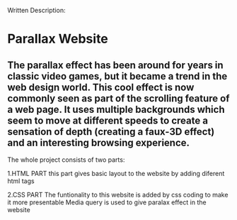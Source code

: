 
Written Description:

# **Parallax Website**

## ****The parallax effect has been around for years in classic video games, but it became a trend in the web design world. This cool effect is now commonly seen as part of the scrolling feature of a web page. It uses multiple backgrounds which seem to move at different speeds to create a sensation of depth (creating a faux-3D effect) and an interesting browsing experience.****



The whole project  consists of two parts:


1.HTML PART 
this part gives basic layout to the website by adding diferent html tags 

2.CSS PART
The funtionality to this website is added by css coding to make it more presentable
Media query is used to give  paralax effect in the website




